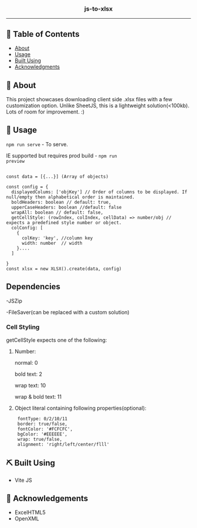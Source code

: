 

<h3 align="center">js-to-xlsx</h3>


---


## 📝 Table of Contents

- [About](#about)
- [Usage](#usage)
- [Built Using](#built_using)
- [Acknowledgments](#acknowledgement)

## 🧐 About <a name = "about"></a>

This project showcases downloading client side .xlsx files with a few customization option. Unlike SheetJS, this is a lightweight solution(<100kb). 
Lots of room for improvement. :)

## 🏁 Usage <a name = "usage"></a>

<code>npm run serve</code> - To serve.

IE supported but requires prod build - <code>npm run preview</code>

```

const data = [{...}] (Array of objects)

const config = {
  displayedColums: ['objKey'] // Order of columns to be displayed. If null/empty then alphabetical order is maintained.
  boldHeaders: boolean // default: true,
  upperCaseHeaders: boolean //default: false
  wrapAll: boolean // default: false,
  getCellStyle: (rowIndex, colIndex, cellData) => number/obj // expects a predefined style number or object.
  colConfig: [
    {
      colKey: 'key', //column key
      width: number  // width
    }....
  ]

}
const xlsx = new XLSX().create(data, config)
```

## Dependencies

-JSZip

-FileSaver(can be replaced with a custom solution)


### Cell Styling

getCellStyle expects one of the following:

1. Number:

    normal: 0

    bold text: 2

    wrap text: 10

    wrap & bold text: 11

2. Object literal containing following properties(optional):

       
        fontType: 0/2/10/11
        border: true/false,
        fontColor: '#FCFCFC',
        bgColor: '#EEEEEE',
        wrap: true/false,
        alignment: 'right/left/center/flll'





## ⛏️ Built Using <a name = "built_using"></a>

- Vite JS

## 🎉 Acknowledgements <a name = "acknowledgement"></a>

- ExcelHTML5
- OpenXML
